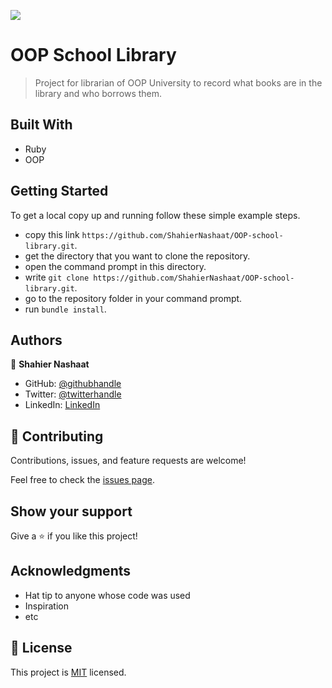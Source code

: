 ![](https://img.shields.io/badge/Microverse-blueviolet)

# OOP School Library

> Project for librarian of OOP University to record what books are in the library and who borrows them.

## Built With

- Ruby
- OOP


## Getting Started

To get a local copy up and running follow these simple example steps.

- copy this link `https://github.com/ShahierNashaat/OOP-school-library.git`.
- get the directory that you want to clone the repository.
- open the command prompt in this directory.
- write `git clone https://github.com/ShahierNashaat/OOP-school-library.git`.
- go to the repository folder in your command prompt.
- run `bundle install`.

## Authors

👤 **Shahier Nashaat**

- GitHub: [@githubhandle](https://github.com/ShahierNashaat)
- Twitter: [@twitterhandle](https://twitter.com/ShahierN)
- LinkedIn: [LinkedIn](https://www.linkedin.com/in/shahier-nashaat-73519313a/)


## 🤝 Contributing

Contributions, issues, and feature requests are welcome!

Feel free to check the [issues page](../../issues/).

## Show your support

Give a ⭐️ if you like this project!

## Acknowledgments

- Hat tip to anyone whose code was used
- Inspiration
- etc

## 📝 License

This project is [MIT](./MIT.md) licensed.